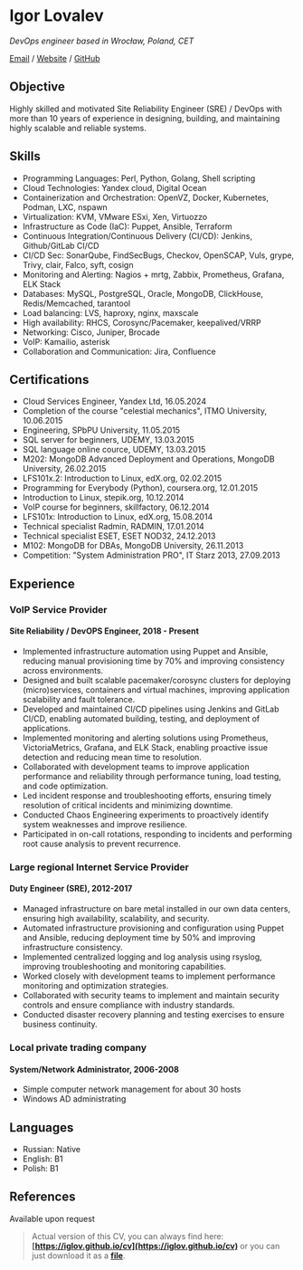 # Igor Lovalev

_DevOps engineer based in Wrocław, Poland, CET_ <br>

[Email](mailto:iglov@avalon.land) / [Website](https://iglov.github.io/) / [GitHub](https://github.com/iglov/)

## Objective
Highly skilled and motivated Site Reliability Engineer (SRE) / DevOps with more than 10 years of experience in designing, building, and maintaining highly scalable and reliable systems.

## Skills
- Programming Languages: Perl, Python, Golang, Shell scripting
- Cloud Technologies: Yandex cloud, Digital Ocean
- Containerization and Orchestration: OpenVZ, Docker, Kubernetes, Podman, LXC, nspawn
- Virtualization: KVM, VMware ESxi, Xen, Virtuozzo
- Infrastructure as Code (IaC): Puppet, Ansible, Terraform
- Continuous Integration/Continuous Delivery (CI/CD): Jenkins, Github/GitLab CI/CD
- CI/CD Sec: SonarQube, FindSecBugs, Checkov, OpenSCAP, Vuls, grype, Trivy, clair, Falco, syft, cosign
- Monitoring and Alerting: Nagios + mrtg, Zabbix, Prometheus, Grafana, ELK Stack
- Databases: MySQL, PostgreSQL, Oracle, MongoDB, ClickHouse, Redis/Memcached, tarantool
- Load balancing: LVS, haproxy, nginx, maxscale
- High availability: RHCS, Corosync/Pacemaker, keepalived/VRRP
- Networking: Cisco, Juniper, Brocade
- VoIP: Kamailio, asterisk
- Collaboration and Communication: Jira, Confluence

## Certifications
- Cloud Services Engineer, Yandex Ltd, 16.05.2024
- Completion of the course "celestial mechanics", ITMO University, 10.06.2015
- Engineering, SPbPU University, 11.05.2015
- SQL server for beginners, UDEMY, 13.03.2015
- SQL language online cource, UDEMY, 13.03.2015
- M202: MongoDB Advanced Deployment and Operations, MongoDB University, 26.02.2015
- LFS101x.2: Introduction to Linux, edX.org, 02.02.2015
- Programming for Everybody (Python), coursera.org, 12.01.2015
- Introduction to Linux, stepik.org, 10.12.2014
- VoIP course for beginners, skillfactory, 06.12.2014
- LFS101x: Introduction to Linux, edX.org, 15.08.2014
- Technical specialist Radmin, RADMIN, 17.01.2014
- Technical specialist ESET, ESET NOD32, 24.12.2013
- M102: MongoDB for DBAs, MongoDB University, 26.11.2013
- Competition: "System Administration PRO", IT Starz 2013, 27.09.2013

## Experience

### VoIP Service Provider
#### Site Reliability / DevOPS Engineer, 2018 - Present

- Implemented infrastructure automation using Puppet and Ansible, reducing manual provisioning time by 70% and improving consistency across environments.
- Designed and built scalable pacemaker/corosync clusters for deploying (micro)services, containers and virtual machines, improving application scalability and fault tolerance.
- Developed and maintained CI/CD pipelines using Jenkins and GitLab CI/CD, enabling automated building, testing, and deployment of applications.
- Implemented monitoring and alerting solutions using Prometheus, VictoriaMetrics, Grafana, and ELK Stack, enabling proactive issue detection and reducing mean time to resolution.
- Collaborated with development teams to improve application performance and reliability through performance tuning, load testing, and code optimization.
- Led incident response and troubleshooting efforts, ensuring timely resolution of critical incidents and minimizing downtime.
- Conducted Chaos Engineering experiments to proactively identify system weaknesses and improve resilience.
- Participated in on-call rotations, responding to incidents and performing root cause analysis to prevent recurrence.

### Large regional Internet Service Provider
#### Duty Engineer (SRE), 2012-2017

- Managed infrastructure on bare metal installed in our own data centers, ensuring high availability, scalability, and security.
- Automated infrastructure provisioning and configuration using Puppet and Ansible, reducing deployment time by 50% and improving infrastructure consistency.
- Implemented centralized logging and log analysis using rsyslog, improving troubleshooting and monitoring capabilities.
- Worked closely with development teams to implement performance monitoring and optimization strategies.
- Collaborated with security teams to implement and maintain security controls and ensure compliance with industry standards.
- Conducted disaster recovery planning and testing exercises to ensure business continuity.

### Local private trading company
#### System/Network Administrator, 2006-2008
- Simple computer network management for about 30 hosts
- Windows AD administrating

## Languages
- Russian: Native
- English: B1
- Polish: B1

## References
Available upon request

> Actual version of this CV, you can always find here: **[https://iglov.github.io/cv](https://iglov.github.io/cv)** or you can just download it as a **[file](https://iglov.github.io/cv/pdfs/README.pdf)**.
